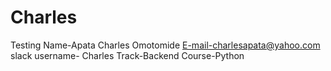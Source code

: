 # Charles
Testing
Name-Apata Charles Omotomide
E-mail-charlesapata@yahoo.com
slack username- Charles
Track-Backend
Course-Python
